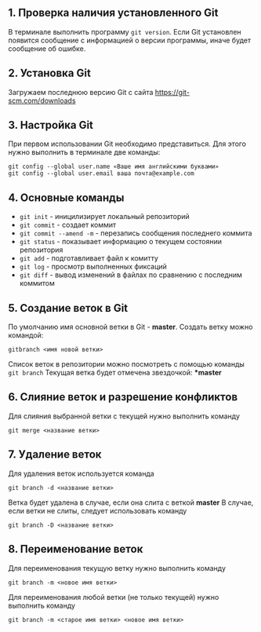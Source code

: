 ## 1. Проверка наличия установленного Git
В терминале выполнить программу `git version`.
Eсли Git установлен появится сообщение с информацией о версии программы, иначе будет сообщение об ошибке.

## 2. Установка Git
Загружаем последнюю версию Git с сайта https://git-scm.com/downloads 

## 3. Настройка Git
При первом использовании Git необходимо представиться. Для этого нужно выполнить в терминале две команды:
```
git config --global user.name «Ваше имя английскими буквами»
git config --global user.email ваша почта@example.com
```
## 4. Основные команды
* `git init` - иницилизирует локальный репозиторий
* `git commit` - создает коммит
* `git commit --amend -m` - перезапись сообщения последнего коммита
* `git status` - показывает информацию о текущем состоянии репозитория
* `git add` - подготавливает файл к комитту
* `git log` - просмотр выполненных фиксаций
* `git diff` - вывод изменений в файлах по сравнению с последним коммитом
## 5.  Создание веток в Git
По умолчанию имя основной ветки в Git - **master**.
Создать ветку можно командой:
```
gitbranch <имя новой ветки>
```
Список веток в репозитории можно посмотреть с помощью команды `git branch`
Текущая ветка будет отмечена звездочкой: __*master__
## 6. Слияние веток и разрешение конфликтов
Для слияния выбранной ветки с текущей нужно выполнить команду
```
git merge <название ветки>
```
## 7. Удаление веток
Для удаления веток используется команда
```
git branch -d <название ветки>
```
Ветка будет удалена в случае, если она слита с веткой __master__
В случае, если ветки не слиты, следует использовать команду
```
git branch -D <название ветки>
```
## 8. Переименование веток
Для переименования текущую ветку нужно выполнить команду
```
git branch -m <новое имя ветки>
```
Для переименования любой ветки (не только текущей) нужно выполнить команду
```
git branch -m <старое имя ветки> <новое имя ветки>
```

